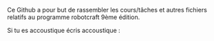Ce Github a pour but de rassembler les cours/tâches et autres fichiers relatifs au programme robotcraft 9ème édition. 

Si tu es accoustique écris accoustique :
